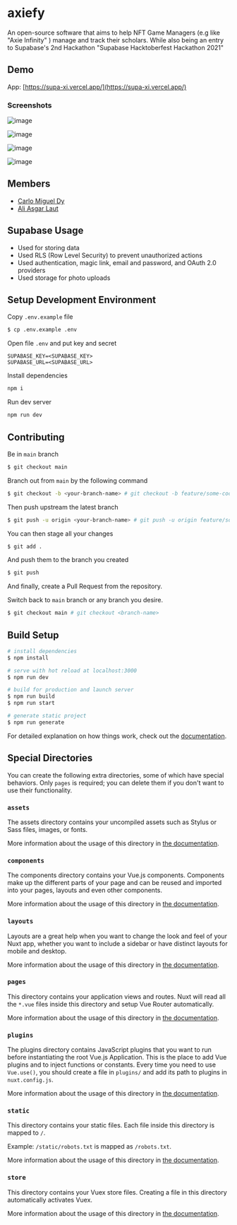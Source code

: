 # axiefy

An open-source software that aims to help NFT Game Managers (e.g like "Axie Infinity" ) manage and track their scholars. While also being an entry to Supabase's 2nd Hackathon "Supabase Hacktoberfest Hackathon 2021"

## Demo

App: [https://supa-xi.vercel.app/](https://supa-xi.vercel.app/)

### Screenshots

![image](https://user-images.githubusercontent.com/45052332/136700929-1bde1384-08db-4126-af1e-26a1e12902f2.png)

![image](https://user-images.githubusercontent.com/45052332/136700944-b39e4ee4-6f5a-4f20-b9a5-ba9696a13de5.png)

![image](https://user-images.githubusercontent.com/45052332/136700972-35763900-2402-4622-8c80-c6d653299c93.png)

![image](https://user-images.githubusercontent.com/45052332/136700964-f7aa6a71-b40a-44e0-aaaf-39c60b0daf64.png)

## Members

- [Carlo Miguel Dy](https://twitter.com/CarloMiguelDy)
- [Ali Asgar Laut](https://github.com/sushiAlii)

## Supabase Usage

- Used for storing data
- Used RLS (Row Level Security) to prevent unauthorized actions
- Used authentication, magic link, email and password, and OAuth 2.0 providers
- Used storage for photo uploads

## Setup Development Environment

Copy `.env.example` file

```bash
$ cp .env.example .env
```

Open file `.env` and put key and secret

```
SUPABASE_KEY=<SUPABASE_KEY>
SUPABASE_URL=<SUPABASE_URL>
```

Install dependencies

```bash
npm i
```

Run dev server

```bash
npm run dev
```

## Contributing

Be in `main` branch

```bash
$ git checkout main
```

Branch out from `main` by the following command

```bash
$ git checkout -b <your-branch-name> # git checkout -b feature/some-cool-feature
```

Then push upstream the latest branch

```bash
$ git push -u origin <your-branch-name> # git push -u origin feature/some-cool-feature
```

You can then stage all your changes

```bash
$ git add .
```

And push them to the branch you created

```bash
$ git push
```

And finally, create a Pull Request from the repository.

Switch back to `main` branch or any branch you desire.

```bash
$ git checkout main # git checkout <branch-name>
```

## Build Setup

```bash
# install dependencies
$ npm install

# serve with hot reload at localhost:3000
$ npm run dev

# build for production and launch server
$ npm run build
$ npm run start

# generate static project
$ npm run generate
```

For detailed explanation on how things work, check out the [documentation](https://nuxtjs.org).

## Special Directories

You can create the following extra directories, some of which have special behaviors. Only `pages` is required; you can delete them if you don't want to use their functionality.

### `assets`

The assets directory contains your uncompiled assets such as Stylus or Sass files, images, or fonts.

More information about the usage of this directory in [the documentation](https://nuxtjs.org/docs/2.x/directory-structure/assets).

### `components`

The components directory contains your Vue.js components. Components make up the different parts of your page and can be reused and imported into your pages, layouts and even other components.

More information about the usage of this directory in [the documentation](https://nuxtjs.org/docs/2.x/directory-structure/components).

### `layouts`

Layouts are a great help when you want to change the look and feel of your Nuxt app, whether you want to include a sidebar or have distinct layouts for mobile and desktop.

More information about the usage of this directory in [the documentation](https://nuxtjs.org/docs/2.x/directory-structure/layouts).


### `pages`

This directory contains your application views and routes. Nuxt will read all the `*.vue` files inside this directory and setup Vue Router automatically.

More information about the usage of this directory in [the documentation](https://nuxtjs.org/docs/2.x/get-started/routing).

### `plugins`

The plugins directory contains JavaScript plugins that you want to run before instantiating the root Vue.js Application. This is the place to add Vue plugins and to inject functions or constants. Every time you need to use `Vue.use()`, you should create a file in `plugins/` and add its path to plugins in `nuxt.config.js`.

More information about the usage of this directory in [the documentation](https://nuxtjs.org/docs/2.x/directory-structure/plugins).

### `static`

This directory contains your static files. Each file inside this directory is mapped to `/`.

Example: `/static/robots.txt` is mapped as `/robots.txt`.

More information about the usage of this directory in [the documentation](https://nuxtjs.org/docs/2.x/directory-structure/static).

### `store`

This directory contains your Vuex store files. Creating a file in this directory automatically activates Vuex.

More information about the usage of this directory in [the documentation](https://nuxtjs.org/docs/2.x/directory-structure/store).

